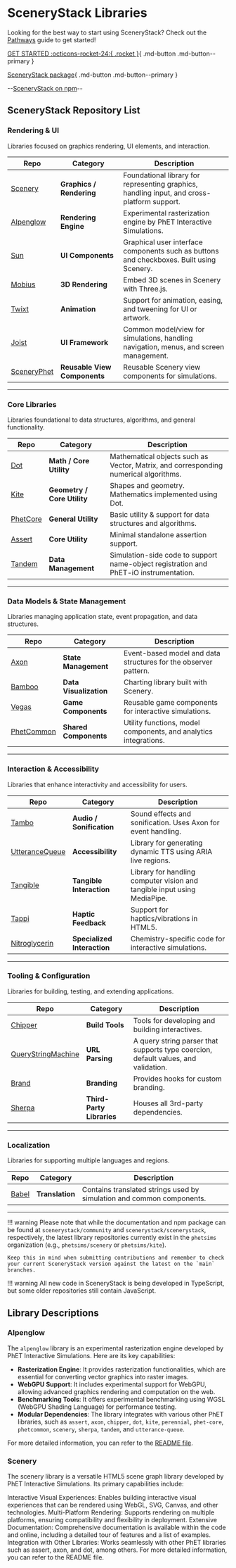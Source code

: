 # SceneryStack Libraries

Looking for the best way to start using SceneryStack? Check out the [Pathways](./pathways.md) guide to get started!

[GET STARTED :octicons-rocket-24:{ .rocket }](pathways.md){ .md-button .md-button--primary }

[SceneryStack package](https://github.com/scenerystack/scenerystack){ .md-button .md-button--primary }

--[SceneryStack on npm](https://www.npmjs.com/package/scenerystack)--

## SceneryStack Repository List

### **Rendering & UI**

Libraries focused on graphics rendering, UI elements, and interaction.

| **Repo** | **Category** | **Description** |
|---|---|---|
| [Scenery](https://github.com/phetsims/scenery) | **Graphics / Rendering** | Foundational library for representing graphics, handling input, and cross-platform support. |
| [Alpenglow](https://github.com/phetsims/alpenglow) | **Rendering Engine** | Experimental rasterization engine by PhET Interactive Simulations. |
| [Sun](https://github.com/phetsims/sun) | **UI Components** | Graphical user interface components such as buttons and checkboxes. Built using Scenery. |
| [Mobius](https://github.com/phetsims/mobius) | **3D Rendering** | Embed 3D scenes in Scenery with Three.js. |
| [Twixt](https://github.com/phetsims/twixt) | **Animation** | Support for animation, easing, and tweening for UI or artwork. |
| [Joist](https://github.com/phetsims/joist) | **UI Framework** | Common model/view for simulations, handling navigation, menus, and screen management. |
| [SceneryPhet](https://github.com/phetsims/scenery-phet) | **Reusable View Components** | Reusable Scenery view components for simulations. |

---

### **Core Libraries**

Libraries foundational to data structures, algorithms, and general functionality.

| **Repo** | **Category** | **Description** |
|---|---|---|
| [Dot](https://github.com/phetsims/dot) | **Math / Core Utility** | Mathematical objects such as Vector, Matrix, and corresponding numerical algorithms. |
| [Kite](https://github.com/phetsims/kite) | **Geometry / Core Utility** | Shapes and geometry. Mathematics implemented using Dot. |
| [PhetCore](https://github.com/phetsims/phet-core) | **General Utility** | Basic utility & support for data structures and algorithms. |
| [Assert](https://github.com/phetsims/assert) | **Core Utility** | Minimal standalone assertion support. |
| [Tandem](https://github.com/phetsims/tandem) | **Data Management** | Simulation-side code to support name-object registration and PhET-iO instrumentation. |

---

### **Data Models & State Management**

Libraries managing application state, event propagation, and data structures.

| **Repo** | **Category** | **Description** |
|---|---|---|
| [Axon](https://github.com/phetsims/axon) | **State Management** | Event-based model and data structures for the observer pattern. |
| [Bamboo](https://github.com/phetsims/bamboo) | **Data Visualization** | Charting library built with Scenery. |
| [Vegas](https://github.com/phetsims/vegas) | **Game Components** | Reusable game components for interactive simulations. |
| [PhetCommon](https://github.com/phetsims/phetcommon) | **Shared Components** | Utility functions, model components, and analytics integrations. |

---

### **Interaction & Accessibility**

Libraries that enhance interactivity and accessibility for users.

| **Repo** | **Category** | **Description** |
|---|---|---|
| [Tambo](https://github.com/phetsims/tambo) | **Audio / Sonification** | Sound effects and sonification. Uses Axon for event handling. |
| [UtteranceQueue](https://github.com/phetsims/utterance-queue) | **Accessibility** | Library for generating dynamic TTS using ARIA live regions. |
| [Tangible](https://github.com/phetsims/tangible) | **Tangible Interaction** | Library for handling computer vision and tangible input using MediaPipe. |
| [Tappi](https://github.com/phetsims/tappi) | **Haptic Feedback** | Support for haptics/vibrations in HTML5. |
| [Nitroglycerin](https://github.com/phetsims/nitroglycerin) | **Specialized Interaction** | Chemistry-specific code for interactive simulations. |

---

### **Tooling & Configuration**

Libraries for building, testing, and extending applications.

| **Repo** | **Category** | **Description** |
|---|---|---|
| [Chipper](https://github.com/phetsims/chipper) | **Build Tools** | Tools for developing and building interactives. |
| [QueryStringMachine](https://github.com/phetsims/query-string-machine) | **URL Parsing** | A query string parser that supports type coercion, default values, and validation. |
| [Brand](https://github.com/phetsims/brand) | **Branding** | Provides hooks for custom branding. |
| [Sherpa](https://github.com/phetsims/sherpa) | **Third-Party Libraries** | Houses all 3rd-party dependencies. |

---

### **Localization**

Libraries for supporting multiple languages and regions.

| **Repo** | **Category** | **Description** |
|---|---|---|
| [Babel](https://github.com/phetsims/babel) | **Translation** | Contains translated strings used by simulation and common components. |

---

!!! warning
    Please note that while the documentation and npm package can be found at `scenerystack/community` and `scenerystack/scenerystack`, respectively, the latest library repositories currently exist in the `phetsims` organization (e.g., `phetsims/scenery` or `phetsims/kite`).

    Keep this in mind when submitting contributions and remember to check your current SceneryStack version against the latest on the `main` branches.

!!! warning
    All new code in SceneryStack is being developed in TypeScript, but some older repositories still contain JavaScript.

## Library Descriptions

### Alpenglow

The `alpenglow` library is an experimental rasterization engine developed by PhET Interactive Simulations. Here are its key capabilities:

- **Rasterization Engine**: It provides rasterization functionalities, which are essential for converting vector graphics into raster images.
- **WebGPU Support**: It includes experimental support for WebGPU, allowing advanced graphics rendering and computation on the web.
- **Benchmarking Tools**: It offers experimental benchmarking using WGSL (WebGPU Shading Language) for performance testing.
- **Modular Dependencies**: The library integrates with various other PhET libraries, such as `assert`, `axon`, `chipper`, `dot`, `kite`, `perennial`, `phet-core`, `phetcommon`, `scenery`, `sherpa`, `tandem`, and `utterance-queue`.

For more detailed information, you can refer to the [README file](https://github.com/phetsims/alpenglow/blob/1eddfdeb4428d327d7cbce1a4b7a3e890c708814/README.md).

### Scenery

The scenery library is a versatile HTML5 scene graph library developed by PhET Interactive Simulations. Its primary capabilities include:

Interactive Visual Experiences: Enables building interactive visual experiences that can be rendered using WebGL, SVG, Canvas, and other technologies.
Multi-Platform Rendering: Supports rendering on multiple platforms, ensuring compatibility and flexibility in deployment.
Extensive Documentation: Comprehensive documentation is available within the code and online, including a detailed tour of features and a list of examples.
Integration with Other Libraries: Works seamlessly with other PhET libraries such as assert, axon, and dot, among others.
For more detailed information, you can refer to the README file.
